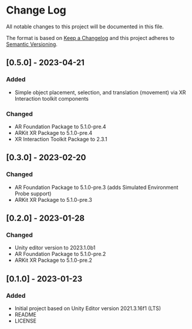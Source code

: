 
# Change Log
All notable changes to this project will be documented in this file.
 
The format is based on [Keep a Changelog](http://keepachangelog.com/)
and this project adheres to [Semantic Versioning](http://semver.org/).
 
## [0.5.0] - 2023-04-21

### Added

- Simple object placement, selection, and translation (movement) via XR Interaction toolkit components

### Changed

- AR Foundation Package to 5.1.0-pre.4
- ARKit XR Package to 5.1.0-pre.4
- XR Interaction Toolkit Package to 2.3.1

## [0.3.0] - 2023-02-20

### Changed

- AR Foundation Package to 5.1.0-pre.3 (adds Simulated Environment Probe support)
- ARKit XR Package to 5.1.0-pre.3

## [0.2.0] - 2023-01-28
  
### Changed
  
- Unity editor version to 2023.1.0b1
- AR Foundation Package to 5.1.0-pre.2
- ARKit XR Package to 5.1.0-pre.2
  
## [0.1.0] - 2023-01-23
 
### Added
-  Initial project based on Unity Editor version 2021.3.16f1 (LTS)
-  README
-  LICENSE
   